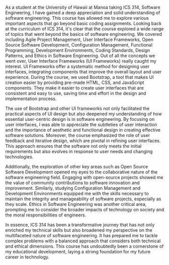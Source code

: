 



As a student at the University of Hawaii at Manoa taking ICS 314, Software Engineering, I have gained a deep appreciation and solid understanding of software engineering. This course has allowed me to explore various important aspects that go beyond basic coding assignments. Looking back at the curriculum of ICS 314, it's clear that the course explored a wide range of topics that went beyond the basics of software engineering. We covered including Agile Project Management, User Interface Frameworks, Open Source Software Development, Configuration Management, Functional Programming, Development Environments, Coding Standards, Design Patterns, and Ethics in Software Engineering. Out of all the concepts we went over, User Interface Frameworks (UI Frameworks) really caught my interest. UI Frameworks offer a systematic method for designing user interfaces, integrating components that improve the overall layout and user experience. During the course, we used Bootstrap, a tool that makes UI creation easier by providing pre-made HTML, CSS, and JavaScript components. They make it easier to create user interfaces that are consistent and easy to use, saving time and effort in the design and implementation process.

The use of Bootstrap and other UI frameworks not only facilitated the practical aspects of UI design but also deepened my understanding of how essential user-centric design is in software engineering. By focusing on user interfaces, I was able to appreciate the subtleties of user interaction and the importance of aesthetic and functional design in creating effective software solutions. Moreover, the course emphasized the role of user feedback and iterative design, which are pivotal in refining user interfaces. This approach ensures that the software not only meets the initial requirements but also evolves in response to user needs and changing technologies.

Additionally, the exploration of other key areas such as Open Source Software Development opened my eyes to the collaborative nature of the software engineering field. Engaging with open-source projects showed me the value of community contributions to software innovation and improvement. Similarly, studying Configuration Management and Development Environments equipped me with the skills necessary to maintain the integrity and manageability of software projects, especially as they scale. Ethics in Software Engineering was another critical area, prompting me to consider the broader impacts of technology on society and the moral responsibilities of engineers.

In essence, ICS 314 has been a transformative journey that has not only enriched my technical skills but also broadened my perspective on the multifaceted nature of software engineering. It has prepared me to tackle complex problems with a balanced approach that considers both technical and ethical dimensions. This course has undoubtedly been a cornerstone of my educational development, laying a strong foundation for my future career in technology.
